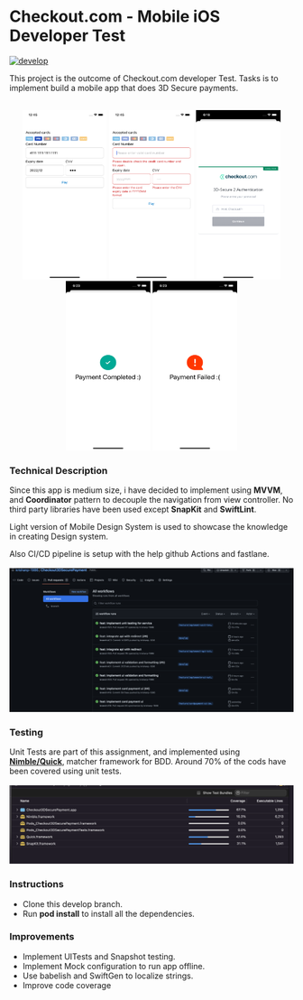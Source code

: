 # Checkout.com - Mobile iOS Developer Test

[![develop](https://github.com/krishanp-1986/Checkout3DSecurePayment/actions/workflows/develop.yml/badge.svg)](https://github.com/krishanp-1986/Checkout3DSecurePayment/actions/workflows/develop.yml)

This project is the outcome of Checkout.com developer Test. Tasks is to implement build a mobile app that does 3D Secure payments.
<br>
<br>
<p align="center">
<img src = "README Files/paymentform.png" height = 300 width="150">
<img src = "README Files/paymentformerror.png" height = 300 width="150">
<img src = "README Files/webredirect.png" height = 300 width="150">
<img src = "README Files/success.png" height = 300 width="150">
<img src = "README Files/failure.png" height = 300 width="150">
</p>

### Technical Description
Since this app is medium size, i have decided to implement using **MVVM**, and **Coordinator** pattern to decouple the navigation from view controller. No third party libraries have been used except **SnapKit** and **SwiftLint**.

Light version of Mobile Design System is used to showcase the knowledge in creating Design system.

Also CI/CD pipeline is setup with the help github Actions and fastlane.
<br>
<br>
<img src = "README Files/actions.png">



### Testing
Unit Tests are part of this assignment, and implemented using  [**Nimble/Quick**](https://github.com/Quick/Nimble), matcher framework for BDD. Around 70% of the cods have been covered using unit tests.
<br>
<br>
<img src = "README Files/testcoverage.png">

### Instructions
- Clone this develop branch.
- Run **pod install** to install all the dependencies.

###  Improvements
- Implement UITests and Snapshot testing.
- Implement Mock configuration to run app offline.
- Use babelish and SwiftGen to localize strings.
- Improve code coverage
